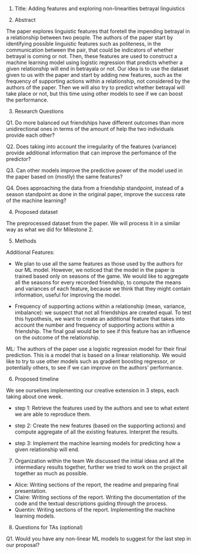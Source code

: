 1. Title: Adding features and exploring non-linearities betrayal linguistics

2. Abstract

The paper explores linguistic features that foretell the impending betrayal in a relationship between two people. The authors of the paper start by identifying possible linguistic features such as politeness, in the communication between the pair, that could be indicators of whether betrayal is coming or not. Then, these features are used to construct a machine learning model using logistic regression that predicts whether a given relationship will end in betrayala or not. Our idea is to use the dataset given to us with the paper and start by adding new features, such as the frequency of supporting actions within a relationship, not considered by the authors of the paper. Then we will also try to predict whether betrayal will take place or not, but this time using other models to see if we can boost the performance. 

3. Research Questions

Q1. Do more balanced out friendships have different outcomes than more unidirectional ones in terms of the amount of help the two individuals provide each other?

Q2. Does taking into account the irregularity of the features (variance) provide additional information that can improve the perfomance of the predictor?

Q3. Can other models improve the predictive power of the model used in the paper based on (mostly) the same features?

Q4. Does approaching the data from a friendship standpoint, instead of a season standpoint as done in the original paper, improve the success rate of the machine learning?

4. Proposed dataset

The preprocessed dataset from the paper. We will process it in a similar way as what we did for Milestone 2.

5. Methods

Additional Features:

- We plan to use all the same features as those used by the authors for our ML model. However, we noticed that the model in the paper is trained based only on seasons of the game. We would like to aggregate all the seasons for every recorded friendship, to compute the means and variances of each feature, because we think that they might contain information, useful for improving the model.

- Frequency of supporting actions within a relationship (mean, variance, imbalance): we suspect that not all friendships are created equal. To test this hypothesis, we want to create an additional feature that takes into account the number and frequency of supporting actions within a friendship. The final goal would be to see if this feature has an influence on the outcome of the relationship.

ML: The authors of the paper use a logistic regression model for their final prediction. This is a model that is based on a linear relationship. We would like to try to use other models such as gradient boosting regressor, or potentially others, to see if we can improve on the authors' performance.

6. Proposed timeline

We see ourselves implementing our creative extension in 3 steps, each taking about one week.

- step 1: Retrieve the features used by the authors and see to what extent we are able to reproduce them.

- step 2: Create the new features (based on the supporting actions) and compute aggregate of all the existing features. Interpret the results.

- step 3: Implement the machine learning models for predicting how a given relationship will end.

7. Organization within the team
We discussed the initial ideas and all the intermediary results together, further we tried to work on the project all together as much as possible.

- Alice: Writing sections of the report, the readme and preparing final presentation.
- Claire: Writing sections of the report. Writing the documentation of the code and the textual descriptions guiding through the process.
- Quentin: Writing sections of the report. Implementing the machine learning models.

8. Questions for TAs (optional)

Q1. Would you have any non-linear ML models to suggest for the last step in our proposal?
